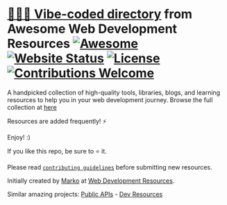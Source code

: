# [👨🏽‍💻 Vibe-coded directory](https://quirkyswirl.github.io/web-development-resources/) from Awesome Web Development Resources [![Awesome][awesome-badge]](https://awesome.re) [![Website Status](https://img.shields.io/website?url=https%3A%2F%2Fquirkyswirl.github.io%2Fweb-development-resources%2F&style=flat-square&label=website)](https://quirkyswirl.github.io/web-development-resources/) [![License](https://img.shields.io/github/license/quirkyswirl/web-development-resources?style=flat-square)](LICENSE) [![Contributions Welcome](https://img.shields.io/badge/contributions-welcome-brightgreen.svg?style=flat-square)](CONTRIBUTING.md)


A handpicked collection of high-quality tools, libraries, blogs, and learning resources to help you in your web development journey. Browse the full collection at [here](https://quirkyswirl.github.io/web-development-resources/)

Resources are added frequently! ⚡

Enjoy! :)

If you like this repo, be sure to ⭐ it.

Please read [`contributing guidelines`](./CONTRIBUTING.md) before submitting new resources.

Initially created by [Marko](https://markodenic.com) at [Web Development Resources](https://markodenic.com/free-web-development-resources/).


Similar amazing projects: [Public APIs](https://publicapis.dev) - [Dev Resources](https://devresourc.es)

[awesome-badge]: https://cdn.rawgit.com/sindresorhus/awesome/d7305f38d29fed78fa85652e3a63e154dd8e8829/media/badge.svg
